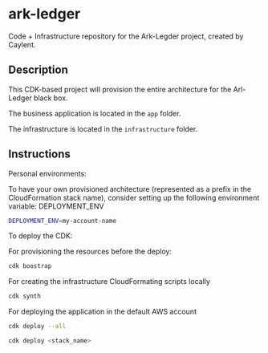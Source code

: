 # ark-ledger

Code + Infrastructure repository for the Ark-Legder project, created by Caylent.

## Description

This CDK-based project will provision the entire architecture for the Arl-Ledger black box.

The business application is located in the `app` folder.

The infrastructure is located in the `infrastructure` folder.

## Instructions

Personal environments:

To have your own provisioned architecture (represented as a prefix in the CloudFormation stack name), consider setting up the following environment variable: DEPLOYMENT_ENV

```bash
DEPLOYMENT_ENV=my-account-name
```

To deploy the CDK:

For provisioning the resources before the deploy:
```bash
cdk boostrap
```

For creating the infrastructure CloudFormating scripts locally
```bash
cdk synth
```

For deploying the application in the default AWS account
```bash
cdk deploy --all

cdk deploy <stack_name>
```
